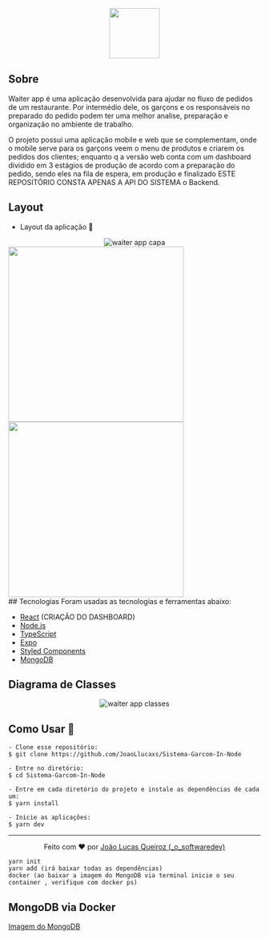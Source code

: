 <div align="center"> 
  <img width="100" src="https://github.com/JoaoLlucaxs/Sistema-Garcom-In-React/assets/92184255/f2e847e7-d734-4206-a9ee-ab3338d818e0" />
</div>

## Sobre

Waiter app é uma aplicação desenvolvida para ajudar no fluxo de pedidos de um restaurante. Por intermédio dele, os garçons e os responsáveis no preparado do pedido podem ter uma melhor analise, preparação e organização no ambiente de trabalho.

O projeto possui uma aplicação mobile e web que se complementam, onde o mobile serve para os garçons veem o menu de produtos e criarem os pedidos dos clientes; enquanto q a versão web conta com um dashboard dividido em 3 estágios de produção de acordo com a preparação do pedido, sendo eles na fila de espera, em produção e finalizado ESTE REPOSITÓRIO CONSTA APENAS A API DO SISTEMA o Backend.

## Layout

- Layout da aplicação 🎨

<div align="center"> 
  <img src="https://user-images.githubusercontent.com/87788683/203629300-9254d531-ac39-44d8-85e4-a63635d59e42.png" alt="waiter app capa" />
</div>
<div display="flex"> 
<img width="350px" src="https://github.com/JoaoLlucaxs/Sistema-Garcom-In-Node/assets/92184255/b5b2eab9-ddf5-43e4-8c44-c5a50ce72f30"/>
<img width="350px" src="https://github.com/JoaoLlucaxs/Sistema-Garcom-In-Node/assets/92184255/fb5d8358-6b73-46c3-a915-b89418477b1a"/>
</div>
## Tecnologias
Foram usadas as tecnologias e ferramentas abaixo:

* [React](https://github.com/JoaoLlucaxs/Sistema-Garcom-In-React) (CRIAÇÃO DO DASHBOARD)
* [Node.js](https://nodejs.org/en/)
* [TypeScript](https://www.typescriptlang.org/)
* [Expo](https://expo.dev/)
* [Styled Components](https://styled-components.com)
* [MongoDB](https://www.mongodb.com)

## Diagrama de Classes
<div align="center"> 
  <img src="https://user-images.githubusercontent.com/87788683/203631260-8258d06e-aa28-4afe-8ea8-20a9da6e9d24.png" alt="waiter app classes" />
</div>


## Como Usar 🤔

   ```
   - Clone esse repositório:
   $ git clone https://github.com/JoaoLlucaxs/Sistema-Garcom-In-Node

   - Entre no diretório:
   $ cd Sistema-Garcom-In-Node

   - Entre em cada diretório do projeto e instale as dependências de cada um:
   $ yarn install
   
   - Inicie as aplicações:
   $ yarn dev
   ```  
   
<hr/>

<p align="center">
  Feito com ❤️ por <a href="https://github.com/JoaoLlucaxs">João Lucas Queiroz (_o_softwaredev)</a>
</p>









    yarn init
    yarn add (irá baixar todas as dependências)
    docker (ao baixar a imagem do MongoDB via terminal inicie o seu container , verifique com docker ps)
  
 
 
  
## MongoDB via Docker

[Imagem do MongoDB](https://hub.docker.com/_/mongo)


